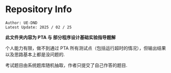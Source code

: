 # Repository Info

```
Author: UE-DND
Latest Update: 2025 / 02 / 25
```
**此文件夹内容为 PTA 与 部分程序设计基础实验指导题解**

个人能力有限，做不到通过 PTA 所有测试点（包括运行超时的情况），但输出结果以及思路基本上都是没问题的.  

考试题目由系统题库随机抽取，作者只提交了自己作答的题目.  
